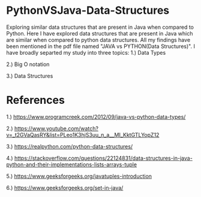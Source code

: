 # PythonVSJava-Data-Structures

Exploring similar data structures that are present in Java when compared to Python.
Here I have explored data structures that are present in Java which are similar when compared to python data structures.
All my findings have been mentioned in the pdf file named "JAVA vs PYTHON(Data Structures)".
I have broadly separted my study into three topics:
1.) Data Types

2.) Big O notation

3.) Data Structures 

# References
1.)	https://www.programcreek.com/2012/09/java-vs-python-data-types/

2.)	https://www.youtube.com/watch?v=_t2GVaQasRY&list=PLeo1K3hjS3uu_n_a__MI_KktGTLYopZ12 

3.)	https://realpython.com/python-data-structures/

4.)	https://stackoverflow.com/questions/22124831/data-structures-in-java-python-and-their-implementations-lists-arrays-tuple

5.)	https://www.geeksforgeeks.org/javatuples-introduction

6.)	https://www.geeksforgeeks.org/set-in-java/

